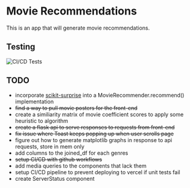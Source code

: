 # Movie Recommendations
This is an app that will generate movie recommendations.

## Testing
![CI/CD Tests](https://github.com/johnmfrench/movie-recs/actions/workflows/tests.yml/badge.svg)

## TODO
- incorporate [scikit-surprise](https://surpriselib.com/) into a MovieRecommender.recommend() implementation
- ~~find a way to pull movie posters for the front-end~~
- create a similiarity matrix of movie coefficient scores to apply some heuristic to algorithm
- ~~create a flask api to serve responses to requests from front-end~~
- ~~fix issue where Toast keeps popping up when user scrolls page~~
- figure out how to generate matplotlib graphs in response to api requests, store in mem only
- add columns to the joined_df for each genres
- ~~setup CI/CD with github workflows~~
- add media queries to the components that lack them
- setup CI/CD pipeline to prevent deploying to vercel if unit tests fail
- create ServerStatus component